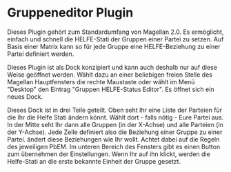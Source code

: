 # Gruppeneditor Plugin

Dieses Plugin gehört zum Standardumfang von Magellan 2.0. Es ermöglicht, einfach und schnell die HELFE-Stati der Gruppen einer Partei zu setzen.  Auf Basis einer Matrix kann so für jede Gruppe eine HELFE-Beziehung zu einer Partei definiert werden.

Dieses Plugin ist als Dock konzipiert und kann auch deshalb nur auf diese Weise geöffnet werden. Wählt dazu an einer beliebigen freien Stelle des Magellan Hauptfensters die rechte Maustaste oder wählt im Menü "Desktop" den Eintrag "Gruppen HELFE-Status Editor". Es öffnet sich ein neues Dock.

Dieses Dock ist in drei Teile geteilt. Oben seht Ihr eine Liste der Parteien für die Ihr die Helfe Stati ändern könnt. Wählt dort - falls nötig - Eure Partei aus. In der Mitte seht Ihr dann alle Gruppen (in der X-Achse) und alle Parteien (in der Y-Achse). Jede Zelle definiert also die Beziehung einer Gruppe zu einer Partei. ändert diese Beziehungen wie Ihr wollt. Achtet dabei auf die Regeln des jeweiligen PbEM. Im unteren Bereich des Fensters gibt es einen Button zum übernehmen der Einstellungen. Wenn Ihr auf ihn klickt, werden die Helfe-Stati an die erste bekannte Einheit der Gruppe gesetzt.
